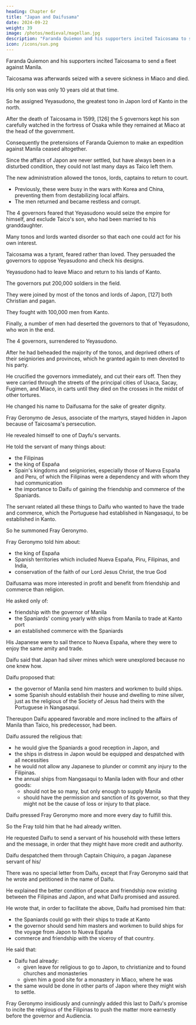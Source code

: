 ```yaml
---
heading: Chapter 6r
title: "Japan and Daifusama"
date: 2024-09-22
weight: 39
image: /photos/medieval/magellan.jpg
description: "Faranda Quiemon and his supporters incited Taicosama to send a fleet against Manila."
icon: /icons/sun.png
---
```




<!-- When the affairs of Japon were discussed above, we spoke of the loss of the ship "San Felipe" in Hurando, in the province of Toca;

 of the martyrdom of the discalced Franciscan religious in Nangasaqui; and of the departure of the Spaniards and religious who had remained there, with the exception of Fray Geronymo de Jesus, who, changing his habit, concealed himself in the interior of the country. -->

<!-- After  had replied to the governor of Manila, through his ambassador, Don Luis Navarrete, excusing himself for what had happened, 

At the instigation of  -->

Faranda Quiemon and his supporters incited Taicosama to send a fleet against Manila.

<!-- that he had supplied Faranda with rice and other provisions in order to despatch it; and that the latter had begun preparations, but not having managed to bring the matter to the point that he had promised, the enterprise was dragged on and left in that condition.  -->

Taicosama was afterwards seized with a severe sickness in Miaco and died.

 <!-- not without having first had time to dispose of the succession and government of his kingdom, and to see that the empire should be continued in  -->

His only son was only 10 years old at that time. 

So he assigned Yeyasudono, the greatest tono in Japon lord of Kanto in the north.

<!-- —who had children and grandchildren, and more influence and power in Japon than any other man in the kingdom.  -->

<!-- Taicosama summoned Yeyasudono to court, and told him that he wished to marry his son to the latter's granddaughter, the daughter of his eldest son, so that he might succeed to the empire. The marriage was celebrated, and the government of Japon left, until his son was older, to Yeyasudono, associated with Guenifuin, Fungen, Ximonojo, and Xicoraju, his special favorites and counselors, [125] to whose hands the affairs of his government had passed for some years, in order that thus united they might continue to administer them after his death, until his son, whom he left named and accepted by the kingdom as his successor and supreme lord of Japon, was old enough to rule in person. -->

After the death of Taicosama in 1599, [126] the 5 governors kept his son carefully watched in the fortress of Osaka while they remained at Miaco at the head of the government.

Consequently the pretensions of Faranda Quiemon to make an expedition against Manila ceased altogether.

Since the affairs of Japon are never settled, but have always been in a disturbed condition, they could not last many days as Taico left them.

The new administration allowed the tonos, lords, captains to return to court. 
- Previously, these were busy in the wars with Korea and China, preventing them from destabilizing local affairs. 
- The men returned and became restless and corrupt.

 <!-- and the arrival at court, from other provinces of Japon, of , and soldiers, whom the combaco in his lifetime had kept busy  the king of China, in order to divert them from the affairs of his kingdom, the men began to become . -->

The 4 governors feared that Yeyasudono would seize the empire for himself, and exclude Taico's son, who had been married to his granddaughter. 

Many tonos and lords wanted disorder so that each one could act for his own interest.

<!-- of the kingdom felt the same way about the matter; and now, either because they desired the succession of Taico's son, or because they liked to see matters in -->

Taicosama was a tyrant, feared rather than loved. They persuaded the governors to oppose Yeyasudono and check his designs.

<!-- Under this excitement, the opposition became so lively, that they completely declared themselves, and  -->

Yeyasudono had to leave Miaco and return to his lands of Kanto.

<!-- in order to insure his own safety and return to the capital with large forces with which to demand obedience.  -->

The governors put 200,000 soldiers in the field.

They were joined by most of the tonos and lords of Japon, [127] both Christian and pagan.

They fought with 100,000 men from Kanto. 

<!--  were hurriedly met by

 while the minority remained among the partisans and followers of Yeyasudono. 

The latter came down as speedily as possible from Kanto to meet the governors and their army, in order to give them battle with one hundred thousand picked men of his own land. The two armies met, and the battle was fought with all their forces. [128] -->

<!-- In the course of the struggle, there were various fortunes, which rendered the result doubtful. -->

Finally, a number of men had deserted the governors to that of Yeyasudono, who won in the end. 

<!-- it was perceived that the latter's affairs were improving. Victory was declared in his favor, after the death of many soldiers and lords. -->

The 4 governors, surrendered to Yeyasudono. 

After he had beheaded the majority of the tonos, and deprived others of their seigniories and provinces, which he granted again to men devoted to his party.

 <!-- and after his return to the capital, triumphant over his enemies, and master of the whole kingdom: -->

He crucified the governors immediately, and cut their ears off. Then they were carried through the streets of the principal cities of Usaca, Sacay, Fugimen, and Miaco, in carts until they died on the crosses in the midst of other tortures. 

<!-- Since these were the men through whose zeal and advice Taico had, a few years before, inflicted the same punishment upon the discalced friars whom he martyred, we may infer that God chose to punish them in this world also with the same rigor.

Thus Yeyasudono remained the supreme ruler of Japon as Taico had been, but failed to withdraw the son from the fortress of Usaca; on the contrary he set more guards over him. -->

He changed his name to Daifusama for the sake of greater dignity.

Fray Geronymo de Jesus, associate of the martyrs, stayed hidden in Japon because of Taicosama's persecution.

 <!-- lived in disguise in the interior of the country among the Christians.  -->

<!-- Consequently, although he was carefully sought, he could not be found, until, after Taicosama's death and Daifu's seizure of the government, he came to Miaco.  -->

He revealed himself to one of Dayfu's servants. 

He told the servant of many things about:
- the Filipinas
- the king of España
- Spain's kingdoms and seigniories, especially those of Nueva España and Peru, of which the Filipinas were a dependency and with whom they had communication
- the importance to Daifu of gaining the friendship and commerce of the Spaniards. 

The servant related all these things to Daifu who wanted to have the trade and commerce, which the Portuguese had established in Nangasaqui, to be established in Kanto. 

So he summoned Fray Geronymo.

Fray Geronymo told him about:


<!-- that after the martyrdom of his associates, he had remained in Japon, that he was one of the religious whom the governor of Manila had sent when Taicosama was alive, to treat of peace and friendship with the Spaniards, and who had died as was well known, after having made converts to Christianity and established several hospitals and houses at the capital and other cities of Japon, where they healed the sick and performed other works of piety, without asking any other reward or advantage than to serve God, to teach the souls of that kingdom the faith and path of salvation, and to serve their neighbors.

In this work, and in works of charity, especially to the poor, as he and his fellow religious professed, they lived and maintained themselves, without seeking or holding any goods or property upon the earth, solely upon the alms which were given them therefor.  -->

- the king of España
- Spanish territories which included Nueva España, Piru, Filipinas, and India,
- conservation of the faith of our Lord Jesus Christ, the true God

<!-- , that he was a Christian, and that he possessed great kingdoms and territories in all parts of the world; and that  belonged to him; and that he governed and defended them all, attending above all else to the growth and 

, and Creator of the universe. -->

<!-- The religious explained to the king, as well as he could, other things concerning the Christian religion, and said that if he wished friendship with his Majesty and the latter's subjects of Manila, as well as with his viceroys of Nueva España and Piru he [i.e., Fray Geronymo] would be able to compass it, for it would be very useful and profitable to the king and to all his Japanese kingdoms and provinces. This last motive, namely, the profit and benefit to be derived from  with the Spaniards, was more to the taste of  -->

Daifusama was more interested in profit and benefit from friendship and commerce than religion. 

 <!-- what he had heard concerning their religion.  -->

<!-- Although he did not reject the latter or say anything about it, yet at this interview and at others with Fray Geronymo—whom Daifu had given permission to appear in public in his religious habit, and to whom he furnished the necessary support—he treated -->

He asked only of:
- friendship with the governor of Manila
- the Spaniards' coming yearly with ships from Manila to trade at Kanto port
- an established commerce with the Spaniards

His Japanese were to sail thence to Nueva España, where they were to enjoy the same amity and trade.

Daifu said that Japan had silver mines which were unexplored because no one knew how.

Daifu proposed that:
- the governor of Manila send him masters and workmen to build ships.
- some Spanish should establish their house and dwelling to mine silver, just as the religious of the Society of Jesus had theirs with the Portuguese in Nangasaqui. 

<!-- 
He also proposed that in the said kingdom and principal port of Quanto, which, as above-said, lies in the north of Japon, and is a mountainous country, abounding in silver mines, which were not worked because 

, Fray Geronymo and whatever associates he might choose from among the Spaniards who came there,  -->

<!-- Fray Geronymo wanted to restore the cause of his religious by any means, and of the conversion of Japon through their labor, as they had begun to do when the martyrs were alive—for this aim alone moved him—did not doubt that he could once and many times facilitate Daifusama's desires, and even assured him that they would certainly be realized through his help, and that there would be no difficulty whatever to prevent this.  -->

Thereupon Daifu appeared favorable and more inclined to the affairs of Manila than Taico, his predecessor, had been. 

Daifu assured the religious that:
- he would give the Spaniards a good reception in Japon, and
- the ships in distress in Japon would be equipped and despatched with all necessities
- he would not allow any Japanese to plunder or commit any injury to the Filipinas.
- the annual ships from Nangasaqui to Manila laden with flour and other goods:
  - should not be so many, but only enough to supply Manila
  - should have the permission and sanction of its governor, so that they might not be the cause of loss or injury to that place.

<!-- In fact, because he learned that six ships of Japanese corsairs had sailed that year from the island of Zazuma [Satsuma] and other ports of the lower kingdoms, and had seized and plundered two Chinese merchantmen on the way to Manila, and had done other mischief on its coast, he immediately had them sought out in his kingdom.

Having imprisoned more than four hundred men, he had them all crucified. -->


Daifu pressed Fray Geronymo more and more every day to fulfill this. 

So the Fray told him that he had already written.

 <!-- and would write again about those matters to the governor and royal Audiencia of Manila. He -->
He requested Daifu to send a servant of his household with these letters and the message, in order that they might have more credit and authority.

Daifu despatched them through Captain Chiquiro, a pagan Japanese servant of his/

<!-- , who took a present of various weapons to the governor and the letters of Fray Geronymo. -->

There was no special letter from Daifu, except that Fray Geronymo said that he wrote and petitioned in the name of Daifu. 

He explained the better condition of peace and friendship now existing between the Filipinas and Japon, and what Daifu promised and assured. 

He wrote that, in order to facilitate the above, Daifu had promised him that:
- the Spaniards could go with their ships to trade at Kanto
- the governor should send him masters and workmen to build ships for the voyage from Japon to Nueva España
- commerce and friendship with the viceroy of that country. 

He said that:
- Daifu had already:
  - given leave for religious to go to Japon, to christianize and to found churches and monasteries
  - given him a good site for a monastery in Miaco, where he was
- the same would be done in other parts of Japon where they might wish to settle.

Fray Geronymo insidiously and cunningly added this last to Daifu's promise to incite the religious of the Filipinas to push the matter more earnestly before the governor and Audiencia.

 <!-- that they might agree to this more easily, in order not to lose the great results that Fray Geronymo said were set afoot. -->
